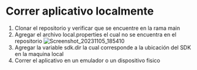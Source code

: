 
# Correr aplicativo localmente
1. Clonar el repositorio y verificar que se encuentre en la rama main
2. Agregar el archivo local.properties el cual no se encuentra en el repositorio
![Screenshot_20231105_185410](https://github.com/danierazome/ing_software_apps_moviles/assets/124007154/2f8883b6-87e1-4a81-ae45-43cfaa460708)
4. Agregar la variable sdk.dir la cual corresponde a la ubicación del SDK en la maquina local
5. Correr el aplicativo en un emulador o un dispositivo fisico
   
